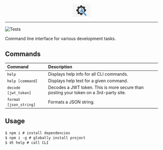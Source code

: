 <p align="center">
  <img src="https://raw.githubusercontent.com/brianbianchi/devtools/master/docs/tools.png" width="12%">
</p>

---

![Tests](https://github.com/brianbianchi/devtools/workflows/Tests/badge.svg)

Command line interface for various development tasks.

## Commands

| Command                | Description                                                                           |
| :--------------------- | :------------------------------------------------------------------------------------ |
| `help`                 | Displays help info for all CLI commands.                                              |
| `help [command]`       | Displays help text for a given command.                                               |
| `decode [jwt_token]`   | Decodes a JWT token. This is more secure than posting your token on a 3rd-party site. |
| `format [json_string]` | Formats a JSON string.                                                                |

## Usage

```console
$ npm i # install dependencies
$ npm i -g # globally install project
$ dt help # call CLI
```
